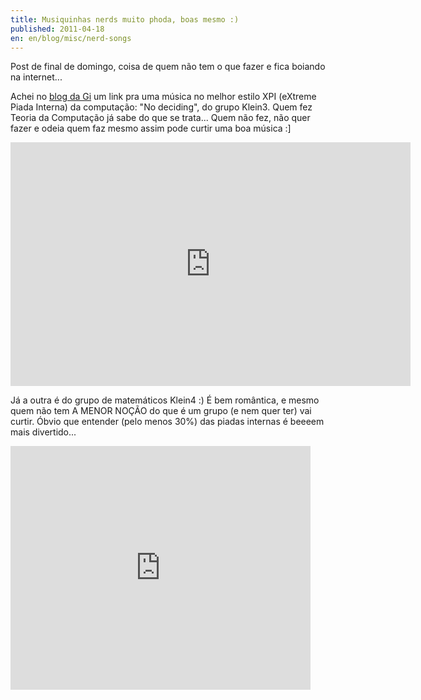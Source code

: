 ```yaml
---
title: Musiquinhas nerds muito phoda, boas mesmo :)
published: 2011-04-18
en: en/blog/misc/nerd-songs
---
```


Post de final de domingo, coisa de quem não tem o que fazer e fica boiando na internet...

Achei no [blog da Gi][1] um link pra uma música no melhor estilo XPI (eXtreme Piada Interna) da computação:
"No deciding", do grupo Klein3. Quem fez Teoria da Computação já sabe do que se trata...
Quem não fez, não quer fazer e odeia quem faz mesmo assim pode curtir uma boa música :]

<iframe title="YouTube video player" width="640" height="390" src="http://www.youtube.com/embed/utWEwiAk25M?rel=0" frameborder="0" allowfullscreen></iframe>

Já a outra é do grupo de matemáticos Klein4 :)
É bem romântica, e mesmo quem não tem A MENOR NOÇÃO do que é um grupo (e nem quer ter) vai curtir.
Óbvio que entender (pelo menos 30%) das piadas internas é beeeem mais divertido...

<iframe title="YouTube video player" width="480" height="390" src="http://www.youtube.com/embed/BipvGD-LCjU?rel=0" frameborder="0" allowfullscreen></iframe>

[1]: <http://www.giseliramos.com.br/blog/>
